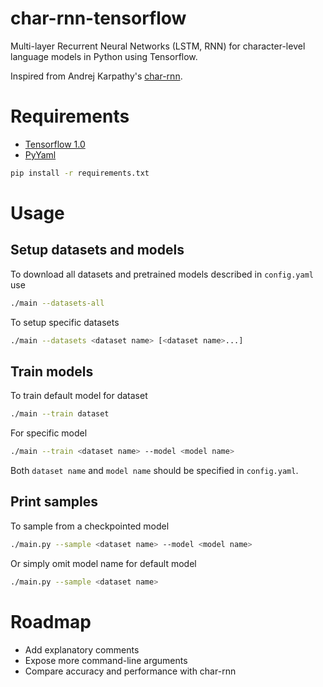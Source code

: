 # char-rnn-tensorflow
Multi-layer Recurrent Neural Networks (LSTM, RNN) for character-level language models in Python using Tensorflow.

Inspired from Andrej Karpathy's [char-rnn](https://github.com/karpathy/char-rnn).

# Requirements
- [Tensorflow 1.0](http://www.tensorflow.org)
- [PyYaml](http://pyyaml.org)

```sh
pip install -r requirements.txt
```

# Usage

## Setup datasets and models
 
To download all datasets and pretrained models described in `config.yaml` use

```sh
./main --datasets-all
```

To setup specific datasets
 
```sh
./main --datasets <dataset name> [<dataset name>...]
```

## Train models

To train default model for dataset

```sh
./main --train dataset
```

For specific model

```sh
./main --train <dataset name> --model <model name> 
```

Both `dataset name` and `model name` should be specified in `config.yaml`.  

## Print samples

To sample from a checkpointed model

```sh
./main.py --sample <dataset name> --model <model name>
```

Or simply omit model name for default model

```sh
./main.py --sample <dataset name>
```

# Roadmap
- Add explanatory comments
- Expose more command-line arguments
- Compare accuracy and performance with char-rnn
